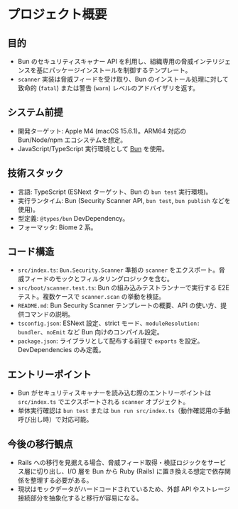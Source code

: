 # プロジェクト概要

## 目的
- Bun のセキュリティスキャナー API を利用し、組織専用の脅威インテリジェンスを基にパッケージインストールを制御するテンプレート。
- `scanner` 実装は脅威フィードを受け取り、Bun のインストール処理に対して致命的 (`fatal`) または警告 (`warn`) レベルのアドバイザリを返す。

## システム前提
- 開発ターゲット: Apple M4 (macOS 15.6.1)。ARM64 対応の Bun/Node/npm エコシステムを想定。
- JavaScript/TypeScript 実行環境として [Bun](https://bun.sh) を使用。

## 技術スタック
- 言語: TypeScript (ESNext ターゲット、Bun の `bun test` 実行環境)。
- 実行ランタイム: Bun (Security Scanner API, `bun test`, `bun publish` などを使用)。
- 型定義: `@types/bun` DevDependency。
- フォーマッタ: Biome 2 系。

## コード構造
- `src/index.ts`: `Bun.Security.Scanner` 準拠の `scanner` をエクスポート。脅威フィードのモックとフィルタリングロジックを含む。
- `src/boot/scanner.test.ts`: Bun の組み込みテストランナーで実行する E2E テスト。複数ケースで `scanner.scan` の挙動を検証。
- `README.md`: Bun Security Scanner テンプレートの概要、API の使い方、提供コマンドの説明。
- `tsconfig.json`: ESNext 設定、strict モード、`moduleResolution: bundler`、`noEmit` など Bun 向けのコンパイル設定。
- `package.json`: ライブラリとして配布する前提で `exports` を設定。DevDependencies のみ定義。

## エントリーポイント
- Bun がセキュリティスキャナーを読み込む際のエントリーポイントは `src/index.ts` でエクスポートされる `scanner` オブジェクト。
- 単体実行確認は `bun test` または `bun run src/index.ts`（動作確認用の手動呼び出し時）で対応可能。

## 今後の移行観点
- Rails への移行を見据える場合、脅威フィード取得・検証ロジックをサービス層に切り出し、I/O 層を Bun から Ruby (Rails) に置き換える想定で依存関係を整理する必要がある。
- 現状はモックデータがハードコードされているため、外部 API やストレージ接続部分を抽象化すると移行が容易になる。
